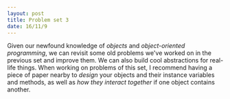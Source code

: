 ```yaml
---
layout: post
title: Problem set 3
date: 16/11/9
---
```


Given our newfound knowledge of _objects_ and _object-oriented programming_, we can revisit some old problems we've worked on in the previous set and improve them. We can also build cool abstractions for real-life things. When working on problems of this set, I recommend having a piece of paper nearby to _design_ your objects and their instance variables and methods, as well as _how they interact together_ if one object contains another.

